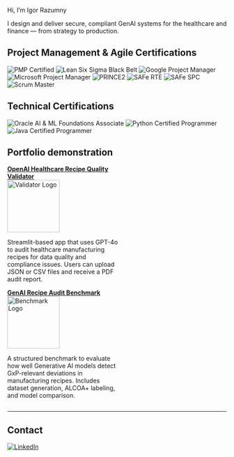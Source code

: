 Hi, I’m Igor Razumny 

I design and deliver secure, compliant GenAI systems for the healthcare and finance — from strategy to production.

## Project Management & Agile Certifications

![PMP Certified](https://img.shields.io/badge/PMP-Certified-blue?style=for-the-badge)
![Lean Six Sigma Black Belt](https://img.shields.io/badge/Lean%20Six%20Sigma-Black%20Belt-yellow?style=for-the-badge)
![Google Project Manager](https://img.shields.io/badge/Google-Project%20Manager-lightgrey?style=for-the-badge)
![Microsoft Project Manager](https://img.shields.io/badge/Microsoft-Project%20Manager-lightgrey?style=for-the-badge)
![PRINCE2](https://img.shields.io/badge/PRINCE2-Project%20Manager-purple?style=for-the-badge)
![SAFe RTE](https://img.shields.io/badge/SAFe-RTE-brightgreen?style=for-the-badge)
![SAFe SPC](https://img.shields.io/badge/SAFe-SPC-green?style=for-the-badge)
![Scrum Master](https://img.shields.io/badge/Scrum%20Alliance-Scrum%20Master-orange?style=for-the-badge)

## Technical Certifications

![Oracle AI & ML Foundations Associate](https://img.shields.io/badge/Oracle-AI%20%26%20ML%20Foundations-F80000?style=for-the-badge&logo=oracle&logoColor=white)
![Python Certified Programmer](https://img.shields.io/badge/Python-Certified-3776AB?style=for-the-badge&logo=python&logoColor=white)
![Java Certified Programmer](https://img.shields.io/badge/Java-Certified-ED8B00?style=for-the-badge&logo=openjdk&logoColor=white)

## Portfolio demonstration

<div align="left">

<div style="display: inline-block; width: 260px; vertical-align: top; margin-right: 40px;">
  <a href="https://github.com/igorrazumny/openai-recipe-quality-validator">
    <strong>OpenAI Healthcare Recipe Quality Validator</strong><br>
    <img src="https://github.com/igorrazumny/openai-recipe-quality-validator/blob/main/public_assets/Logo%206.png?raw=true" alt="Validator Logo" height="120"/><br/>
  </a>
  <p style="max-width: 260px;">
    Streamlit-based app that uses GPT-4o to audit healthcare manufacturing recipes for data quality and compliance issues. Users can upload JSON or CSV files and receive a PDF audit report.
  </p>
</div>

<div style="display: inline-block; vertical-align: top;">
  <a href="https://github.com/igorrazumny/genai-recipe-audit-benchmark">
    <strong>GenAI Recipe Audit Benchmark</strong><br>
    <img src="https://github.com/igorrazumny/genai-recipe-audit-benchmark/blob/main/public_assets/GenAIRecipeAuditBenchmarkLogo.png?raw=true" alt="Benchmark Logo" height="120"/><br/>
  </a>
  <p style="max-width: 260px;">
    A structured benchmark to evaluate how well Generative AI models detect GxP-relevant deviations in manufacturing recipes. Includes dataset generation, ALCOA+ labeling, and model comparison.
  </p>
</div>

</div>

---

## Contact

[![LinkedIn](https://img.shields.io/badge/LinkedIn-Igor%20Razumny-blue?style=for-the-badge&logo=linkedin&logoColor=white)](https://www.linkedin.com/in/irazum)
